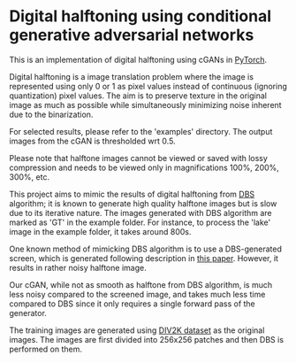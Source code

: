 # Digital halftoning using conditional generative adversarial networks

This is an implementation of digital halftoning using cGANs in [PyTorch](https://pytorch.org/). 

Digital halftoning is a image translation problem where the image is represented using only 0 or 1 as pixel values instead of continuous (ignoring quantization) pixel values.
The aim is to preserve texture in the original image as much as possible while simultaneously minimizing noise inherent due to the binarization.

For selected results, please refer to the 'examples' directory. The output images from the cGAN is thresholded wrt 0.5.

Please note that halftone images cannot be viewed or saved with lossy compression and needs to be viewed only in magnifications 100%, 200%, 300%, etc.



This project aims to mimic the results of digital halftoning from [DBS](https://ieeexplore.ieee.org/document/877215) algorithm; it is known to generate high quality halftone images but is slow due to its iterative nature.
The images generated with DBS algorithm are marked as 'GT' in the example folder. For instance, to process the 'lake' image in the example folder, it takes around 800s.

One known method of mimicking DBS algorithm is to use a DBS-generated screen, which is generated following description in [this paper](https://ieeexplore.ieee.org/document/559555). However, it results in rather noisy halftone image.

Our cGAN, while not as smooth as halftone from DBS algorithm, is much less noisy compared to the screened image, and takes much less time compared to DBS since it only requires a single forward pass of the generator.



The training images are generated using [DIV2K dataset](https://data.vision.ee.ethz.ch/cvl/DIV2K/) as the original images. The images are first divided into 256x256 patches and then DBS is performed on them.


